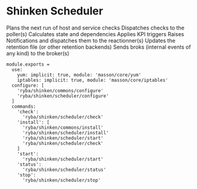 
# Shinken Scheduler

Plans the next run of host and service checks
Dispatches checks to the poller(s)
Calculates state and dependencies
Applies KPI triggers
Raises Notifications and dispatches them to the reactionner(s)
Updates the retention file (or other retention backends)
Sends broks (internal events of any kind) to the broker(s)

    module.exports =
      use:
        yum: implicit: true, module: 'masson/core/yum'
        iptables: implicit: true, module: 'masson/core/iptables'
      configure: [
        'ryba/shinken/commons/configure'
        'ryba/shinken/scheduler/configure'
      ]
      commands:
        'check':
          'ryba/shinken/scheduler/check'
        'install': [
          'ryba/shinken/commons/install'
          'ryba/shinken/scheduler/install'
          'ryba/shinken/scheduler/start'
          'ryba/shinken/scheduler/check'
        ]
        'start':
          'ryba/shinken/scheduler/start'
        'status':
          'ryba/shinken/scheduler/status'
        'stop':
          'ryba/shinken/scheduler/stop'
